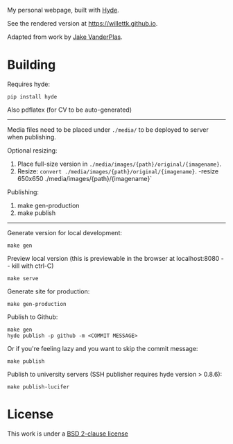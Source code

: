 My personal webpage, built with [Hyde](http://hyde.github.io/).

See the rendered version at https://willettk.github.io.

Adapted from work by [Jake VanderPlas](https://github.com/jakevdp/website).

Building
========
Requires hyde:

    pip install hyde

Also pdflatex (for CV to be auto-generated)

----

Media files need to be placed under `./media/` to be deployed to server when
publishing.

Optional resizing:

1. Place full-size version in `./media/images/{path}/original/{imagename}`. 
1. Resize: `convert ./media/images/{path}/original/{imagename}`. -resize 650x650 ./media/images/{path}/{imagename}`

Publishing:

1. make gen-production
1. make publish

----

Generate version for local development:

    make gen

Preview local version
(this is previewable in the browser at localhost:8080 -- kill with ctrl-C)

    make serve

Generate site for production:

    make gen-production

Publish to Github:

    make gen
    hyde publish -p github -m <COMMIT MESSAGE>
    
Or if you're feeling lazy and you want to skip the commit message:

    make publish

Publish to university servers (SSH publisher requires hyde version > 0.8.6):

    make publish-lucifer

License
=======
This work is under a [BSD 2-clause license](http://opensource.org/licenses/BSD-2-Clause)

